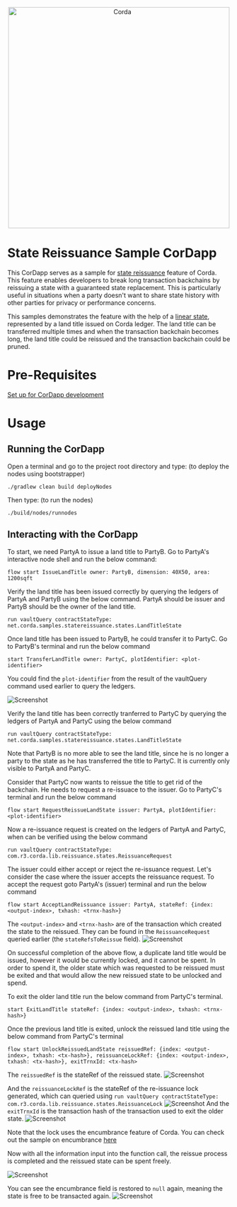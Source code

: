 <p align="center">
  <img src="https://www.corda.net/wp-content/uploads/2016/11/fg005_corda_b.png" alt="Corda" width="500">
</p>

# State Reissuance Sample CorDapp

This CorDapp serves as a sample for [state reissuance](https://docs.r3.com/en/platform/corda/4.9/community/reissuing-states.html#consuming-an-original-state-instead-of-deleting-it) feature of Corda. This feature enables developers to break long 
transaction backchains by reissuing a state with a guaranteed state replacement. This is particularly useful in situations
when a party doesn't want to share state history with other parties for privacy or performance concerns.

This samples demonstrates the feature with the help of a [linear state](https://docs.r3.com/en/platform/corda/4.9/community/api-states.html#linearstate), represented by a land title issued on Corda ledger. 
The land title can be transferred multiple times and when the transaction backchain becomes long, the land title could be 
reissued and the transaction backchain could be pruned.

# Pre-Requisites

[Set up for CorDapp development](https://docs.r3.com/en/platform/corda/4.9/community/getting-set-up.html)

# Usage

## Running the CorDapp

Open a terminal and go to the project root directory and type: (to deploy the nodes using bootstrapper)

`./gradlew clean build deployNodes`

Then type: (to run the nodes)

`./build/nodes/runnodes`

## Interacting with the CorDapp

To start, we need PartyA to issue a land title to PartyB. Go to PartyA's interactive node shell and run the below command:

`flow start IssueLandTitle owner: PartyB, dimension: 40X50, area: 1200sqft`

Verify the land title has been issued correctly by querying the ledgers of PartyA and PartyB using the below command.
PartyA should be issuer and PartyB should be the owner of the land title.

`run vaultQuery contractStateType: net.corda.samples.statereissuance.states.LandTitleState`

Once land title has been issued to PartyB, he could transfer it to PartyC. Go to PartyB's terminal and run the below command

`start TransferLandTitle owner: PartyC, plotIdentifier: <plot-identifier>`

You could find the `plot-identifier` from the result of the vaultQuery command used earlier to query the ledgers.

![Screenshot](image/1.jpeg)

Verify the land title has been correctly tranferred to PartyC by querying the ledgers of PartyA and PartyC using the below command

`run vaultQuery contractStateType: net.corda.samples.statereissuance.states.LandTitleState`

Note that PartyB is no more able to see the land title, since he is no longer a party to the state as he has transferred
the title to PartyC. It is currently only visible to PartyA and PartyC.

Consider that PartyC now wants to reissue the title to get rid of the backchain. He needs to request a re-issuace to the issuer.
Go to PartyC's terminal and run the below command

`flow start RequestReissueLandState issuer: PartyA, plotIdentifier: <plot-identifier>`

Now a re-issuance request is created on the ledgers of PartyA and PartyC, when can be verified using the below command

`run vaultQuery contractStateType: com.r3.corda.lib.reissuance.states.ReissuanceRequest`

The issuer could either accept or reject the re-issuance request. Let's consider the case where the issuer accepts the 
reissuance request. To accept the request goto PartyA's (issuer) terminal and run the below command

`flow start AcceptLandReissuance issuer: PartyA, stateRef: {index: <output-index>, txhash: <trnx-hash>}`

The `<output-index>` and `<trnx-hash>` are of the transaction which created the state to the reissued. They can be found
in the `ReissuanceRequest` queried earlier (the `stateRefsToReissue` field).
![Screenshot](image/2.jpeg)

On successful completion of the above flow, a duplicate land title would be issued, however it would be currently
locked, and it cannot be spent. In order to spend it, the older state which was requested to be reissued must be exited
and that would allow the new reissued state to be unlocked and spend.

To exit the older land title run the below command from PartyC's terminal.

`start ExitLandTitle stateRef: {index: <output-index>, txhash: <trnx-hash>}`

Once the previous land title is exited, unlock the reissued land title using the below command from PartyC's terminal

`flow start UnlockReissuedLandState reissuedRef: {index: <output-index>, txhash: <tx-hash>}, reissuanceLockRef: {index: <output-index>, txhash: <tx-hash>}, exitTrnxId: <tx-hash>`

The `reissuedRef` is the stateRef of the reissued state.
 ![Screenshot](image/3.jpeg)
 
 And the `reissuanceLockRef` is the stateRef of the re-issuance lock generated, which can queried using `run vaultQuery contractStateType: com.r3.corda.lib.reissuance.states.ReissuanceLock` 
 ![Screenshot](image/4.jpeg)
 And the `exitTrnxId` is the transaction hash of the transaction used to exit the older state.
 ![Screenshot](image/5.jpeg)

Note that the lock uses the encumbrance feature of Corda. You can check out the sample on encumbrance [here](https://github.com/corda/samples-kotlin/tree/master/Features/encumbrance-avatar)

Now with all the information input into the function call, the reissue process is completed and the reissued state can be spent freely.

![Screenshot](image/6.jpeg)

You can see the encumbrance field is restored to `null` again, meaning the state is free to be transacted again. 
![Screenshot](image/7.jpeg)

